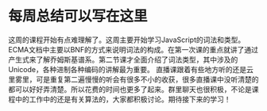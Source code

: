 # 每周总结可以写在这里

这周的课程开始有点难理解了。这周主要开始学习JavaScript的词法和类型。ECMA文档中主要以BNF的方式来说明词法的构成。在第一次课的重点就讲了通过产生式来了解乔姆斯基谱系。第二节课才全面介绍了词法类型，其中涉及的Unicode，各种进制各种编码的讲解最为重要。
直播课跟着有些地方听的还是云里雾里，可是重复第二遍慢慢的听会有很多不小的收获，很多直播课中没听清楚的都可以好好弄清楚。所以花费的时间也更多了起来。群里聊天也很积极，不论是课程中的工作中的还是有关算法的，大家都积极讨论。期待接下来的学习！